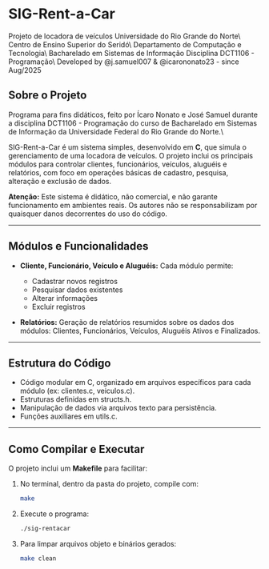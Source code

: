 # SIG-Rent-a-Car 

Projeto de locadora de veículos Universidade do Rio Grande do Norte\ 
Centro de Ensino Superior do Seridó\ 
Departamento de Computação e Tecnologia\ 
Bacharelado em Sistemas de Informação Disciplina DCT1106 - Programação\ 
Developed by @j.samuel007 & @icarononato23 - since Aug/2025

## Sobre o Projeto

Programa para fins didáticos, feito por Ícaro Nonato e José Samuel durante a disciplina DCT1106 - Programação do curso de Bacharelado em Sistemas de Informação da Universidade Federal do Rio Grande do Norte.\

SIG-Rent-a-Car é um sistema simples, desenvolvido em **C**, que simula o gerenciamento de uma locadora de veículos. O projeto inclui os principais módulos para controlar clientes, funcionários, veículos, aluguéis e relatórios, com foco em operações básicas de cadastro, pesquisa, alteração e exclusão de dados.

**Atenção:**
Este sistema é didático, não comercial, e não garante funcionamento em ambientes reais. Os autores não se responsabilizam por quaisquer danos decorrentes do uso do código.

---

## Módulos e Funcionalidades

* **Cliente, Funcionário, Veículo e Aluguéis:**
  Cada módulo permite:

  * Cadastrar novos registros
  * Pesquisar dados existentes
  * Alterar informações
  * Excluir registros

* **Relatórios:**
  Geração de relatórios resumidos sobre os dados dos módulos: Clientes, Funcionários, Veículos, Aluguéis Ativos e Finalizados.

---

## Estrutura do Código

* Código modular em C, organizado em arquivos específicos para cada módulo (ex: clientes.c, veiculos.c).
* Estruturas definidas em structs.h.
* Manipulação de dados via arquivos texto para persistência.
* Funções auxiliares em utils.c.

---

## Como Compilar e Executar

O projeto inclui um **Makefile** para facilitar:

1. No terminal, dentro da pasta do projeto, compile com:

   ```bash
   make
   ```

2. Execute o programa:

   ```bash
   ./sig-rentacar
   ```

3. Para limpar arquivos objeto e binários gerados:

   ```bash
   make clean
   ```


